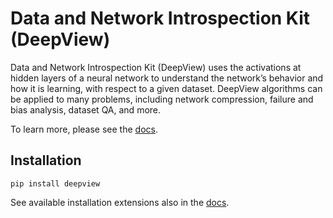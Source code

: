 # Data and Network Introspection Kit (DeepView)

Data and Network Introspection Kit (DeepView) uses the activations at hidden layers
of a neural network to understand the network’s behavior and how it is learning,
with respect to a given dataset. DeepView algorithms can be applied to many problems,
including network compression, failure and bias analysis, dataset QA, and more.

To learn more, please see the [docs](https://apple.github.io/deepview).

## Installation

```
pip install deepview
```

See available installation extensions also in the [docs](https://apple.github.io/deepview).
